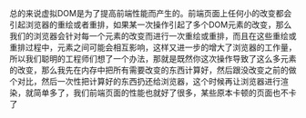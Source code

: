总的来说虚拟DOM是为了提高前端性能而产生的。前端页面上任何小的改变都会引起浏览器的重绘或者重排，如果某一次操作引起了多个DOM元素的改变，那么我们的浏览器会针对每一个元素的改变而进行一次重绘或重排，而且在这些重绘或重排过程中，元素之间可能会相互影响，这样又进一步的增大了浏览器的工作量，所以我们聪明的工程师们想了一个办法，那就是既然你这次操作导致了这么多元素的改变，那么我先在内存中把所有需要改变的东西计算好，然后跟没改变之前的做个对比，然后一次性把计算好的东西扔还给浏览器，这个时候再让浏览器进行渲染，就简单多了，我们前端页面的性能也就好了很多，某些原本卡顿的页面也不卡了
